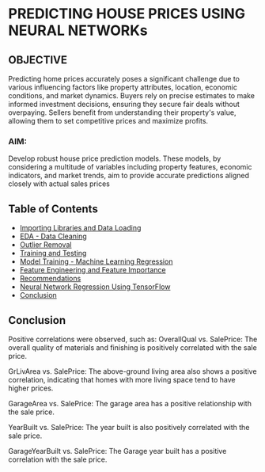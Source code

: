 # PREDICTING HOUSE PRICES USING NEURAL NETWORKs

## OBJECTIVE
Predicting home prices accurately poses a significant challenge due to various influencing factors like property attributes, location, economic conditions, and market dynamics.
Buyers rely on precise estimates to make informed investment decisions, ensuring they secure fair deals without overpaying.
Sellers benefit from understanding their property's value, allowing them to set competitive prices and maximize profits.

### AIM:

Develop robust house price prediction models. These models, by considering a multitude of variables including property features, economic indicators, and market trends, aim to provide accurate predictions aligned closely with actual sales prices
## Table of Contents

- [Importing Libraries and Data Loading](#importing-libraries-and-data-loading)
- [EDA - Data Cleaning](#eda---data-cleaning)
- [Outlier Removal](#outlier-removal)
- [Training and Testing](#training-and-testing)
- [Model Training - Machine Learning Regression](#model-training---machine-learning-regression)
- [Feature Engineering and Feature Importance](#feature-engineering-and-feature-importance)
- [Recommendations](#recommendations)
- [Neural Network Regression Using TensorFlow](#neural-network-regression-using-tensorflow)
- [Conclusion](#conclusion)

## Conclusion
Positive correlations were observed, such as:
OverallQual vs. SalePrice: The overall quality of materials and finishing is positively correlated with the sale price.

GrLivArea vs. SalePrice: The above-ground living area also shows a positive correlation, indicating that homes with more living space tend to have higher prices.

GarageArea vs. SalePrice: The garage area has a positive relationship with the sale price.

YearBuilt vs. SalePrice: The year built is also positively correlated with the sale price.

GarageYearBuilt vs. SalePrice: The Garage year built has a positive correlation with the sale price.
